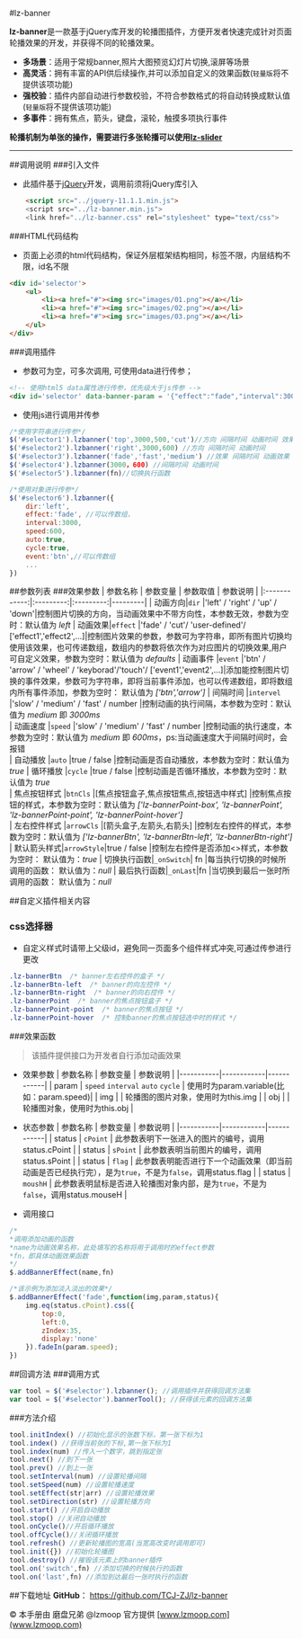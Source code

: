 #lz-banner

**lz-banner**是一款基于jQuery库开发的轮播图插件，方便开发者快速完成针对页面轮播效果的开发，并获得不同的轮播效果。
- **多场景**：适用于常规banner,照片大图预览幻灯片切换,滚屏等场景
- **高灵活**：拥有丰富的API供后续操作,并可以添加自定义的效果函数(`轻量版`将不提供该项功能)
- **强校验**：插件内部自动进行参数校验，不符合参数格式的将自动转换成默认值(`轻量版`将不提供该项功能) 
- **多事件**：拥有焦点，箭头，键盘，滚轮，触摸多项执行事件

**轮播机制为单张的操作，需要进行多张轮播可以使用[lz-slider](https://github.com/TCJ-ZJ/lz-slider)**

------

##调用说明
###引入文件
- 此插件基于[jQuery](www.jquery.com)开发，调用前须将jQuery库引入
```html
	<script src="../jquery-11.1.1.min.js">
	<script src="../lz-banner.min.js">
	<link href="../lz-banner.css" rel="stylesheet" type="text/css">
```
###HTML代码结构
- 页面上必须的html代码结构，保证外层框架结构相同，标签不限，内层结构不限，id名不限
```html
<div id='selector'>
	<ul>
		<li><a href="#"><img src="images/01.png"></a></li>
		<li><a href="#"><img src="images/02.png"></a></li>
		<li><a href="#"><img src="images/03.png"></a></li>
	</ul>
</div>
```
###调用插件
- 参数可为空，可多次调用, 可使用data进行传参；
```html
<!-- 使用html5 data属性进行传参，优先级大于js传参 -->
<div id='selector' data-banner-param = '{"effect":"fade","interval":3000}'>
```
- 使用js进行调用并传参
```javascript
/*使用字符串进行传参*/
$('#selector1').lzbanner('top',3000,500,'cut')//方向 间隔时间 动画时间 效果
$('#selector2').lzbanner('right',3000,600) //方向 间隔时间 动画时间
$('#selector3').lzbanner('fade','fast','medium') //效果 间隔时间 动画效果
$('#selector4').lzbanner(3000，600) //间隔时间 动画时间
$('#selector5').lzbanner(fn)//切换执行函数

/*使用对象进行传参*/
$('#selector6').lzbanner({
	dir:'left', 
	effect:'fade', //可以传数组，
	interval:3000,
	speed:600,
	auto:true,
	cycle:true,
	event:'btn',//可以传数组
	...
})
```
##参数列表
###效果参数
| 参数名称 | 参数变量 | 参数取值 | 参数说明 |
|:------------:|:---------:|:---------:|---------|
| 动画方向|`dir` |'left' / 'right' / 'up' / 'down'|控制图片切换的方向，当动画效果中不带方向性，本参数无效，参数为空时：默认值为 *left*
| 动画效果|`effect` |'fade' / 'cut'/ 'user-defined'/ ['effect1','effect2',...]|控制图片效果的参数，参数可为字符串，即所有图片切换均使用该效果，也可传递数组，数组内的参数将依次作为对应图片的切换效果,用户可自定义效果，参数为空时：默认值为 *defaults*
| 动画事件 |`event` |'btn' / 'arrow' / 'wheel' / 'keyborad'/'touch'/ ['event1','event2',...]|添加能控制图片切换的事件效果，参数可为字符串，即将当前事件添加，也可以传递数组，即将数组内所有事件添加，参数为空时： 默认值为 *['btn','arrow']*
| 间隔时间 |`intervel` |'slow' / 'medium' / 'fast' / number |控制动画的执行间隔，本参数为空时：默认值为 *medium* 即 *3000ms*  
| 动画速度 |`speed` |'slow' / 'medium' / 'fast' / number |控制动画的执行速度，本参数为空时：默认值为 *medium* 即 *600ms*，ps:当动画速度大于间隔时间时，会报错    
| 自动播放 |`auto` |true / false |控制动画是否自动播放，本参数为空时：默认值为 *true*	
| 循环播放 |`cycle` |true / false |控制动画是否循环播放，本参数为空时：默认值为 *true*	
| 焦点按钮样式 |`btnCls` |[焦点按钮盒子,焦点按钮焦点,按钮选中样式]	|控制焦点按钮的样式，本参数为空时：默认值为 *['lz-bannerPoint-box', 'lz-bannerPoint', 'lz-bannerPoint-point', 'lz-bannerPoint-hover']*	
| 左右控件样式 |`arrowCls` |[箭头盒子,左箭头,右箭头]	|控制左右控件的样式，本参数为空时：默认值为 *['lz-bannerBtn', 'lz-bannerBtn-left', 'lz-bannerBtn-right']*
| 默认箭头样式|`arrowStyle`|true / false |控制左右控件是否添加<>样式，本参数为空时： 默认值为：*true*
| 切换执行函数|`_onSwitch`| fn |每当执行切换的时候所调用的函数： 默认值为：*null*
| 最后执行函数|`_onLast`|fn |当切换到最后一张时所调用的函数： 默认值为：*null*

##自定义插件相关内容
### css选择器
- 自定义样式时请带上父级id，避免同一页面多个组件样式冲突,可通过传参进行更改
```css
.lz-bannerBtn  /* banner左右控件的盒子 */
.lz-bannerBtn-left  /* banner的向左控件 */
.lz-bannerBtn-right  /* banner的向右控件 */
.lz-bannerPoint  /* banner的焦点按钮盒子 */
.lz-bannerPoint-point  /* banner的焦点按钮 */
.lz-bannerPoint-hover  /* 控制banner的焦点按钮选中时的样式 */
```
###效果函数
>该插件提供接口为开发者自行添加动画效果

- 效果参数
| 参数名称 | 参数变量 | 参数说明 |
|-----------|------------|------------|
| param | `speed` `interval` `auto` `cycle` | 使用时为param.variable(比如：param.speed)|
| img |  | 轮播图的图片对象，使用时为this.img |
| obj |  | 轮播图对象，使用时为this.obj |

- 状态参数
| 参数名称 | 参数变量 | 参数说明 |
|-----------|------------|------------|
| status | `cPoint` | 此参数表明下一张进入的图片的编号，调用status.cPoint |
| status | `sPoint` | 此参数表明当前图片的编号，调用status.sPoint |
| status | `flag` | 此参数表明能否进行下一个动画效果（即当前动画是否已经执行完），是为`true`，不是为`false`，调用status.flag |
| status | `moushH` | 此参数表明鼠标是否进入轮播图对象内部，是为`true`，不是为`false`，调用status.mouseH |
- 调用接口
```javascript
/*
*调用添加动画的函数
*name为动画效果名称，此处填写的名称将用于调用时的effect参数
*fn，即具体动画效果函数
*/
$.addBannerEffect(name,fn)

/*该示例为添加淡入淡出的效果*/
$.addBannerEffect('fade',function(img,param,status){
	img.eq(status.cPoint).css({
		top:0,
		left:0,
		zIndex:35,
		display:'none'
	}).fadeIn(param.speed);
})
```
##回调方法
###调用方式
```javascript
var tool = $('#selector').lzbanner(); //调用插件并获得回调方法集
var tool = $('#selector').bannerTool(); //获得该元素的回调方法集
```
###方法介绍
```javascript
tool.initIndex() //初始化显示的张数下标，第一张下标为1
tool.index() //获得当前张的下标,第一张下标为1
tool.index(num) //传入一个数字，跳到指定张
tool.next() //到下一张
tool.prev() //到上一张
tool.setInterval(num) //设置轮播间隔	
tool.setSpeed(num) //设置轮播速度	
tool.setEffect(str|arr) //设置轮播效果	
tool.setDirection(str) //设置轮播方向	
tool.start() //开启自动播放	
tool.stop() //关闭自动播放	
tool.onCycle()//开启循环播放	
tool.offCycle()//关闭循环播放
tool.refresh() //更新轮播图的宽高(当宽高改变时调用即可)	
tool.init({}) //初始化轮播图
tool.destroy() //摧毁该元素上的banner插件	
tool.on('switch',fn) //添加切换的时候执行的函数
tool.on('last',fn) //添加到达最后一张时执行的函数
```
##下载地址
**GitHub**： https://github.com/TCJ-ZJ/lz-banner

© 本手册由 磨盘兄弟 @lzmoop 官方提供 [www.lzmoop.com](www.lzmoop.com)
